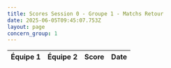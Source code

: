 ```yaml
---
title: Scores Session 0 - Groupe 1 - Matchs Retour
date: 2025-06-05T09:45:07.753Z
layout: page
concern_group: 1
---
```




| Équipe 1 | Équipe 2 | Score | Date |
|----------|----------|-------|------|

